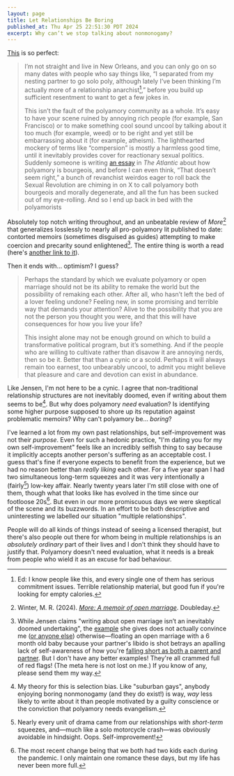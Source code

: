 ```yaml
---
layout: page
title: Let Relationships Be Boring
published_at: Thu Apr 25 22:51:30 PDT 2024
excerpt: Why can’t we stop talking about nonmonogamy?
---
```


[This](https://yalereview.org/article/brandy-jensen-polycrisis) is so perfect:

> I’m not straight and live in New Orleans, and you can only go on so many dates with people who say things like, “I separated from my nesting partner to go solo poly, although lately I’ve been thinking I’m actually more of a relationship anarchist[^anarchy],” before you build up sufficient resentment to want to get a few jokes in.
>
> This isn’t the fault of the polyamory community as a whole. It’s easy to have your scene ruined by annoying rich people (for example, San Francisco) or to make something cool sound uncool by talking about it too much (for example, weed) or to be right and yet still be embarrassing about it (for example, atheism).  The lighthearted mockery of terms like “compersion” is mostly a harmless good time, until it inevitably provides cover for reactionary sexual politics. Suddenly someone is writing [an essay](https://www.theatlantic.com/ideas/archive/2024/02/polyamory-ruling-class-fad-monogamy/677312/) in _The Atlantic_ about how polyamory is bourgeois, and before I can even think, “That doesn’t seem right,” a bunch of revanchist weirdos eager to roll back the Sexual Revolution are chiming in on X to call polyamory both bourgeois and morally degenerate, and all the fun has been sucked out of my eye-rolling. And so I end up back in bed with the polyamorists

Absolutely top notch writing throughout, and an unbeatable review of _More_[^more] that generalizes losslessly to nearly all pro-polyamory lit published to date: contorted memoirs (sometimes disguised as guides) attempting to make coercion and precarity sound enlightened[^doomed]. The entire thing is worth a read (here's [another link to it](https://yalereview.org/article/brandy-jensen-polycrisis)).

Then it ends with… optimism? I guess?

> Perhaps the standard by which we evaluate polyamory or open marriage should not be its ability to remake the world but the possibility of remaking each other. After all, who hasn’t left the bed of a lover feeling undone? Feeling new, in some promising and terrible way that demands your attention? Alive to the possibility that you are not the person you thought you were, and that this will have consequences for how you live your life?
>
> This insight alone may not be enough ground on which to build a transformative political program, but it’s something. And if the people who are willing to cultivate rather than disavow it are annoying nerds, then so be it. Better that than a cynic or a scold. Perhaps it will always remain too earnest, too unbearably uncool, to admit you might believe that pleasure and care and devotion can exist in abundance.

Like Jensen, I'm not here to be a cynic. I agree that non-traditional relationship structures are not inevitably doomed, even if writing about them seems to be[^bias]. But why does polyamory _need_ evaluation? Is identifying some higher purpose supposed to shore up its reputation against problematic memoirs? Why can't polyamory be… _boring_?

I've learned a lot from my own past relationships, but self-improvement was not their _purpose_. Even for such a hedonic practice, "I'm dating you for my own self-improvement" feels like an incredibly selfish thing to say because it implicitly accepts another person's suffering as an acceptable cost. I guess that's fine if everyone expects to benefit from the experience, but we had no reason better than _really liking_ each other. For a five year span I had two simultaneous long-term squeezes and it was very intentionally a (fairly[^drama]) low-key affair. Nearly twenty years later I'm still close with one of them, though what that looks like has evolved in the time since our footloose 20s[^kids]. But even in our more promiscuous days we were skeptical of the scene and its buzzwords. In an effort to be both descriptive and uninteresting we labelled our situation "multiple relationships".

People will do all kinds of things instead of seeing a licensed therapist, but there's also people out there for whom being in multiple relationships is an _absolutely ordinary_ part of their lives and I don't think they should have to justify that. Polyamory doesn't need evaluation, what it needs is a break from people who wield it as an excuse for bad behaviour.

[^anarchy]: Ed: I know people like this, and every single one of them has serious commitment issues. Terrible relationship material, but good fun if you're looking for empty calories.
[^more]: Winter, M. R. (2024). [_More: A memoir of open marriage_](https://bookshop.org/p/books/more-a-memoir-of-open-marriage-molly-roden-winter/20059873?ean=9780385549455). Doubleday.
[^doomed]: While Jensen claims "writing about open marriage isn’t an inevitably doomed undertaking", the [example](https://www.theparisreview.org/blog/2022/06/29/scenes-from-an-open-marriage/) she gives does not actually convince me ([or anyone else](https://www.thespread.media/i/62684285/this-is-our-place-we-make-the-rules)) otherwise—floating an open marriage with a 6 month old baby because your partner's libido is shot betrays an apalling lack of self-awareness of how you're [falling short as both a parent and partner](https://slate.com/human-interest/2024/04/parenting-effects-nature-nurture-atlantic.html#:~:text=I%20find%20it%20interesting%20that,have%20been%20written%20by%20men). But I don't have any better examples! They're all crammed full of red flags! (The meta here is not lost on me.) If you know of any, please send them my way.
[^bias]: My theory for this is selection bias. Like "suburban gays", anybody enjoying boring nonmonogamy (and they do exist!) is way, _way_ less likely to write about it than people motivated by a guilty conscience or the conviction that polyamory needs evangelism.
[^drama]: Nearly every unit of drama came from our relationships with _short-term_ squeezes, and—much like a solo motorcycle crash—was obviously avoidable in hindsight. Oops. Self-improvement!
[^kids]: The most recent change being that we both had two kids each during the pandemic. I only maintain one romance these days, but my life has never been more full.
